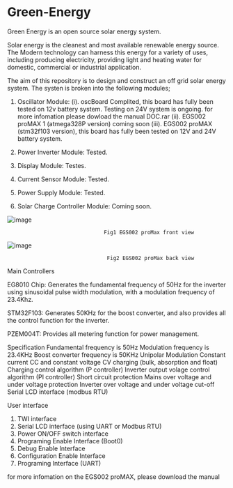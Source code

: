 # Green-Energy
Green Energy is an open source solar energy system.

Solar energy is the cleanest and most available renewable energy source. The Modern technology can harness this energy for a variety of uses, including producing electricity, providing light and heating water for domestic, commercial or industrial application.

The aim of this repository is to design and construct an off grid solar energy system. The systen is broken into the following modules;
1. Oscillator Module: 
          (i). oscBoard Complited, this board has fully been tested on 12v battery system. 
              Testing on 24V system is ongoing. for more infomation please dowload the manual DOC.rar
          (ii). EGS002 proMAX 1 (atmega328P version) coming soon
          (iii). EGS002 proMAX  (stm32f103 version), this board has fully been tested on 12V and 24V battery system. 
     
2. Power Inverter Module: Tested.
3. Display Module: Testes.
4. Current Sensor Module: Tested.
5. Power Supply Module: Tested.
6. Solar Charge Controller Module: Coming soon.


![image](https://user-images.githubusercontent.com/10567566/179360064-9f22c057-112e-46ec-b4c9-f8ef385ee254.png)

                                   Fig1 EGS002 proMax front view
                                   
![image](https://user-images.githubusercontent.com/10567566/179359965-8ca474b1-2b20-4ba8-ae52-40b16689451f.png)

                                    Fig2 EGS002 proMax back view

Main Controllers

EG8010 Chip: Generates the fundamental frequency of 50Hz for the inverter using sinusoidal pulse width modulation, with a modulation frequency of 23.4Khz.

STM32F103: Generates 50KHz for the boost converter, and also provides all the control function for the inverter.

PZEM004T: Provides all metering function for power management.

Specification
Fundamental frequency is 50Hz
Modulation frequency is 23.4KHz
Boost converter frequency is 50KHz
Unipolar Modulation
Constant current CC and constant voltage CV charging (bulk, absorption and float)
Charging control algorithm (P controller)
Inverter output volage control algorithm (PI controller)
Short circuit protection
Mains over voltage and under voltage protection
Inverter over voltage and under voltage cut-off
Serial LCD interface (modbus RTU)



User interface
1.	TWI interface
2.	Serial LCD interface (using UART or Modbus RTU)
3.	Power ON/OFF switch interface
4.	Programing Enable Interface (Boot0)
5.	Debug Enable Interface
6.	Configuration Enable Interface
7.	Programing Interface (UART)

 for more infomation on the EGS002 proMAX, please download the manual 









